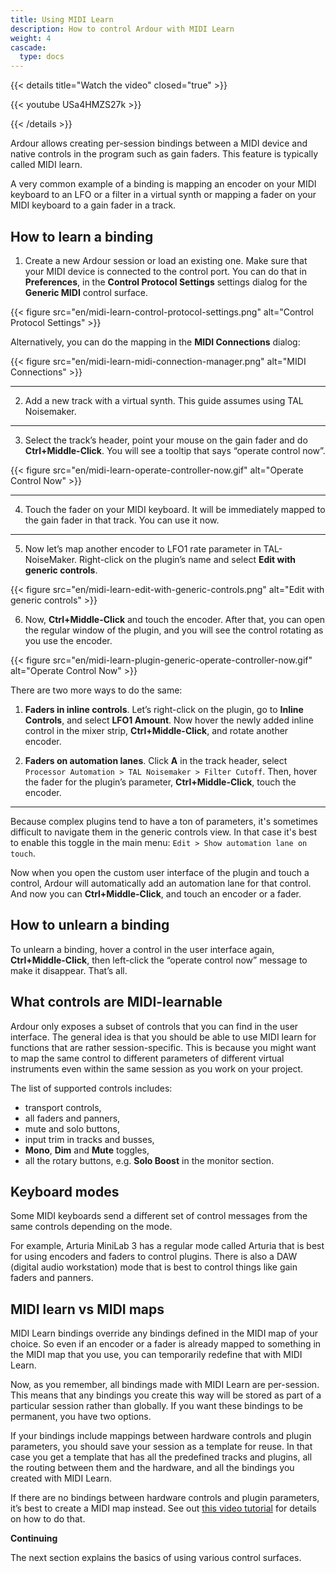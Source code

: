 ```yaml
---
title: Using MIDI Learn
description: How to control Ardour with MIDI Learn
weight: 4
cascade:
  type: docs
---
```


{{< details title="Watch the video" closed="true" >}}

{{< youtube USa4HMZS27k >}}

{{< /details >}}

Ardour allows creating per-session bindings between a MIDI device and native controls in the program such as gain faders. This feature is typically called MIDI learn.

A very common example of a binding is mapping an encoder on your MIDI keyboard to an LFO or a filter in a virtual synth or mapping a fader on your MIDI keyboard to a gain fader in a track.

## How to learn a binding

1. Create a new Ardour session or load an existing one. Make sure that your MIDI device is connected to the control port. You can do that in **Preferences**, in the **Control Protocol Settings** settings dialog for the **Generic MIDI** control surface.

{{< figure src="en/midi-learn-control-protocol-settings.png" alt="Control Protocol Settings" >}}

Alternatively, you can do the mapping in the **MIDI Connections** dialog:

{{< figure src="en/midi-learn-midi-connection-manager.png" alt="MIDI Connections" >}}

---

2. Add a new track with a virtual synth. This guide assumes using TAL Noisemaker.

---

3. Select the track’s header, point your mouse on the gain fader and do **Ctrl+Middle-Click**. You will see a tooltip that says “operate control now”.

{{< figure src="en/midi-learn-operate-controller-now.gif" alt="Operate Control Now" >}}

---

4. Touch the fader on your MIDI keyboard. It will be immediately mapped to the gain fader in that track. You can use it now.

---

5. Now let’s map another encoder to LFO1 rate parameter in TAL-NoiseMaker. Right-click on the plugin’s name and select **Edit with generic controls**.

{{< figure src="en/midi-learn-edit-with-generic-controls.png" alt="Edit with generic controls" >}}

6. Now, **Ctrl+Middle-Click** and touch the encoder. After that, you can open the regular window of the plugin, and you will see the control rotating as you use the encoder.

{{< figure src="en/midi-learn-plugin-generic-operate-controller-now.gif" alt="Operate Control Now" >}}

There are two more ways to do the same:

1. **Faders in inline controls**. Let’s right-click on the plugin, go to **Inline Controls**, and select **LFO1 Amount**. Now hover the newly added inline control in the mixer strip, **Ctrl+Middle-Click**, and rotate another encoder.

2. **Faders on automation lanes**. Click **A** in the track header, select `Processor Automation > TAL Noisemaker > Filter Cutoff`. Then, hover the fader for the plugin’s parameter, **Ctrl+Middle-Click**, touch the encoder.

---

Because complex plugins tend to have a ton of parameters, it's sometimes difficult to navigate them in the generic controls view. In that case it's best to enable this toggle in the main menu: `Edit > Show automation lane on touch`.

Now when you open the custom user interface of the plugin and touch a control, Ardour will automatically add an automation lane for that control. And now you can **Ctrl+Middle-Click**, and touch an encoder or a fader.

## How to unlearn a binding

To unlearn a binding, hover a control in the user interface again, **Ctrl+Middle-Click**, then left-click the “operate control now” message to make it disappear. That’s all.

## What controls are MIDI-learnable

Ardour only exposes a subset of controls that you can find in the user interface. The general idea is that you should be able to use MIDI learn for functions that are rather session-specific. This is because you might want to map the same control to different parameters of different virtual instruments even within the same session as you work on your project.

The list of supported controls includes:

- transport controls,
- all faders and panners,
- mute and solo buttons,
- input trim in tracks and busses,
- **Mono**, **Dim** and **Mute** toggles,
- all the rotary buttons, e.g. **Solo Boost** in the monitor section.

## Keyboard modes

Some MIDI keyboards send a different set of control messages from the same controls depending on the mode.

For example, Arturia MiniLab 3 has a regular mode called Arturia that is best for using encoders and faders to control plugins. There is also a DAW (digital audio workstation) mode that is best to control things like gain faders and panners.

## MIDI learn vs MIDI maps

MIDI Learn bindings override any bindings defined in the MIDI map of your choice. So even if an encoder or a fader is already mapped to something in the MIDI map that you use, you can temporarily redefine that with MIDI Learn.

Now, as you remember, all bindings made with MIDI Learn are per-session. This means that any bindings you create this way will be stored as part of a particular session rather than globally. If you want these bindings to be permanent, you have two options.

If your bindings include mappings between hardware controls and plugin parameters, you should save your session as a template for reuse. In that case you get a template that has all the predefined tracks and plugins, all the routing between them and the hardware, and all the bindings you created with MIDI Learn.

If there are no bindings between hardware controls and plugin parameters, it’s best to create a MIDI map instead. See out [this video tutorial](https://www.youtube.com/watch?v=B9t-ZubUGHM) for details on how to do that.

**Continuing**

The next section explains the basics of using various control surfaces.